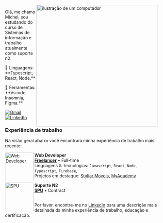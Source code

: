 <img src="https://raw.githubusercontent.com/MicaelliMedeiros/micaellimedeiros/master/image/computer-illustration.png" alt="ilustração de um computador" min-width="400px" max-width="400px" width="400px" align="right">

<p align="left"> 
Olá, me chamo Michel, sou estudando do curso de Sistemas de informação e trabalho atualmente como suporte n2.
</p>

<p align="left">
  🦄 Linguagens: **Typescript, React, Node.**
</p>

<p align="left">
  💼 Ferramentas: **Vscode, Insomnia, Figma.**
</p>

<p align="left">
  <a href="#" title="Gmail">
  <img src="https://img.shields.io/badge/-Gmail-FF0000?style=flat-square&labelColor=FF0000&logo=gmail&logoColor=white&link=mic.hoff.jr@gmail.com" alt="Gmail"/></a>
  <a href="#" title="LinkedIn">
  <img src="https://img.shields.io/badge/-Linkedin-0e76a8?style=flat-square&logo=Linkedin&logoColor=white&link=[LINK-DO-SEU-LINKEDIN](https://www.linkedin.com/in/michelhoffmann-/)" alt="LinkedIn"/></a>
</p>

### Experiência de trabalho

Na visão geral abaixo você encontrará minha experiência de trabalho mais recente:

[<img align="left" height="94px" width="94px" alt="Web Developer" src="https://encrypted-tbn0.gstatic.com/images?q=tbn:ANd9GcTpMlDeeHlncLiB3Y6shOLini9qJaPcXC4kXg&s"/>](https://encrypted-tbn0.gstatic.com/images?q=tbn:ANd9GcTpMlDeeHlncLiB3Y6shOLini9qJaPcXC4kXg&s)

**Web Developer** \
[**Freelancer**](https://encrypted-tbn0.gstatic.com/images?q=tbn:ANd9GcTpMlDeeHlncLiB3Y6shOLini9qJaPcXC4kXg&s) • Full-time \
Linguagens & Tecnologias: `Javascript`, `React`, `Node`, `Typescript`, `Firebase`,\
Projetos em destaque: [Styllar Moveis](https://www.spacex.com/), [MyAcademy](<https://pt.wikipedia.org/wiki/Marte_(planeta)>)
<br/>

[<img align="left" height="94px" width="94px" alt="SPU" src="https://encrypted-tbn0.gstatic.com/images?q=tbn:ANd9GcQTQiXDOW8u5fibHe2mF0jkojwES1WFFr12Xw&s"/>](https://encrypted-tbn0.gstatic.com/images?q=tbn:ANd9GcQTQiXDOW8u5fibHe2mF0jkojwES1WFFr12Xw&s)

**Suporte N2** \
[**SPU**](https://sistema.patrimoniodetodos.gov.br/) • Contract \
<br/>

Por favor, encontre-me no [LinkedIn](https://www.linkedin.com/in/michelhoffmann-/) para uma descrição mais detalhada da minha experiência de trabalho, educação e certificação.
